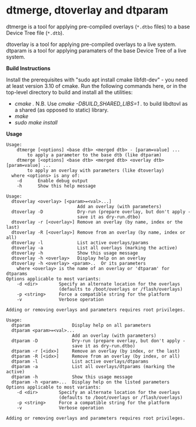 
# dtmerge, dtoverlay and dtparam

dtmerge is a tool for applying pre-compiled overlays (`*.dtbo` files) to a
base Device Tree file (`*.dtb`).

dtoverlay is a tool for applying pre-compiled overlays to a live system.
dtparam is a tool for applying paramaters of the base Device Tree of a live system.

**Build Instructions**

Install the prerequisites with "sudo apt install cmake libfdt-dev" - you need at least version 3.10 of cmake. Run the following commands here, or in the top-level directory to build and install all the utilities:

 - *cmake .*
    N.B. Use *cmake -DBUILD_SHARED_LIBS=1 .* to build libdtovl as a shared (as opposed to static) library.
 - *make*
 - *sudo make install*

**Usage**

```
Usage:
    dtmerge [<options] <base dtb> <merged dtb> - [param=value] ...
        to apply a parameter to the base dtb (like dtparam)
    dtmerge [<options] <base dtb> <merged dtb> <overlay dtb> [param=value] ...
        to apply an overlay with parameters (like dtoverlay)
  where <options> is any of:
    -d      Enable debug output
    -h      Show this help message
```
```
Usage:
  dtoverlay <overlay> [<param>=<val>...]
                           Add an overlay (with parameters)
  dtoverlay -D             Dry-run (prepare overlay, but don't apply -
                           save it as dry-run.dtbo)
  dtoverlay -r [<overlay>] Remove an overlay (by name, index or the last)
  dtoverlay -R [<overlay>] Remove from an overlay (by name, index or all)
  dtoverlay -l             List active overlays/params
  dtoverlay -a             List all overlays (marking the active)
  dtoverlay -h             Show this usage message
  dtoverlay -h <overlay>   Display help on an overlay
  dtoverlay -h <overlay> <param>..  Or its parameters
    where <overlay> is the name of an overlay or 'dtparam' for dtparams
Options applicable to most variants:
    -d <dir>        Specify an alternate location for the overlays
                    (defaults to /boot/overlays or /flash/overlays)
    -p <string>     Force a compatible string for the platform
    -v              Verbose operation

Adding or removing overlays and parameters requires root privileges.
```
```
Usage:
  dtparam                Display help on all parameters
  dtparam <param>=<val>...
                         Add an overlay (with parameters)
  dtparam -D             Dry-run (prepare overlay, but don't apply -
                         save it as dry-run.dtbo)
  dtparam -r [<idx>]     Remove an overlay (by index, or the last)
  dtparam -R [<idx>]     Remove from an overlay (by index, or all)
  dtparam -l             List active overlays/dtparams
  dtparam -a             List all overlays/dtparams (marking the active)
  dtparam -h             Show this usage message
  dtparam -h <param>...  Display help on the listed parameters
Options applicable to most variants:
    -d <dir>        Specify an alternate location for the overlays
                    (defaults to /boot/overlays or /flash/overlays)
    -p <string>     Force a compatible string for the platform
    -v              Verbose operation

Adding or removing overlays and parameters requires root privileges.
```
